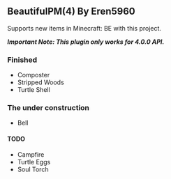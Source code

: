 ## BeautifulPM(4) By Eren5960
Supports new items in Minecraft: BE with this project.

***Important Note: This plugin only works for 4.0.0 API.***

### Finished
- Composter
- Stripped Woods
- Turtle Shell

### The under construction
- Bell

#### TODO
- Campfire
- Turtle Eggs
- Soul Torch
